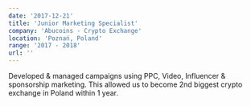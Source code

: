```yaml
---
date: '2017-12-21'
title: 'Junior Marketing Specialist'
company: 'Abucoins - Crypto Exchange'
location: 'Poznań, Poland'
range: '2017 - 2018'
url: ''
---
```


Developed & managed campaigns using PPC, Video,
Influencer & sponsorship marketing. This allowed us to
become 2nd biggest crypto exchange in Poland within
1 year.
